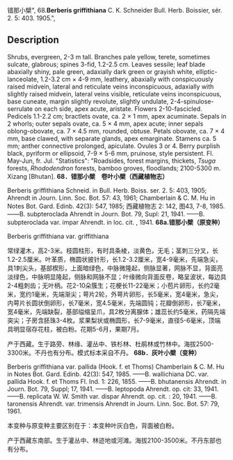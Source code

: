 错那小檗",
68.**Berberis griffithiana** C. K. Schneider Bull. Herb. Boissier, sér. 2. 5: 403. 1905.",

## Description
Shrubs, evergreen, 2-3 m tall. Branches pale yellow, terete, sometimes sulcate, glabrous; spines 3-fid, 1.2-2.5 cm. Leaves sessile; leaf blade abaxially shiny, pale green, adaxially dark green or grayish white, elliptic-lanceolate, 1.2-3.2 cm × 4-9 mm, leathery, abaxially with conspicuously raised midvein, lateral and reticulate veins inconspicuous, adaxially with slightly raised midvein, lateral veins visible, reticulate veins inconspicuous, base cuneate, margin slightly revolute, slightly undulate, 2-4-spinulose-serrulate on each side, apex acute, aristate. Flowers 2-10-fascicled. Pedicels 1.1-2.2 cm; bractlets ovate, ca. 2 × 1 mm, apex acuminate. Sepals in 2 whorls; outer sepals ovate, ca. 5 × 4 mm, apex acute; inner sepals oblong-obovate, ca. 7 × 4.5 mm, rounded, obtuse. Petals obovate, ca. 7 × 4 mm, base clawed, with separate glands, apex emarginate. Stamens ca. 5 mm; anther connective prolonged, apiculate. Ovules 3 or 4. Berry purplish black, pyriform or ellipsoid, 7-9 × 5-6 mm, pruinose, style persistent. Fl. May-Jun, fr. Jul.
  "Statistics": "Roadsides, forest margins, thickets, *Tsuga* forests, *Rhododendron* forests, bamboo groves, floodlands; 2100-5300 m. Xizang [Bhutan].
**68．错那小檗　卷叶小檗（西藏植物志）**

Berberis griffithiana Schneid. in Bull. Herb. Boiss. ser. 2. 5: 403, 1905; Ahrendt in Journ. Linn. Soc. Bot. 57: 43, 1961; Chamberlain & C. M. Hu in Notes Bot. Gard. Edinb. 42(3): 547, 1985; 西藏植物志 2: 142, 图43, 7-8, 1985. ——B. subpteroclada Ahrendt in Journ. Bot. 79, Supl: 21, 1941. ——B. subpteroclada var. impar Ahrendt. in loc. cit. , 1941.
**68a.错那小檗（原变种）**

Berberis griffithiana var. griffithiana

常绿灌木，高2-3米。枝圆柱形，有时具条棱，淡黄色，无毛；茎刺三分叉，长1.2-2.5厘米。叶革质，椭圆状披针形，长1.2-3.2厘米，宽4-9毫米，先端急尖，具1刺尖头，基部楔形，上面暗绿色，中脉微隆起，侧脉显著，网脉不显，背面亮淡绿色，中脉明显隆起，侧脉和网脉不显；叶缘微向背面反卷，略呈波状，每边具2-4粗刺齿；无叶柄。花2-10朵簇生；花梗长11-22毫米；小苞片卵形，长约2毫米，宽约1毫米，先端渐尖；萼片2轮，外萼片卵形，长5毫米，宽4毫米，急尖，内萼片长圆状倒卵形，长7毫米，宽4.5毫米，先端圆钝；花瓣倒卵形，长7毫米，宽4毫米，先端缺裂，基部缢缩呈爪，具2枚分离腺体；雄蕊长约5毫米，药隔先端突尖；子房含胚珠3-4枚。浆果梨状或椭圆形，长7-9毫米，直径5-6毫米，顶端具明显宿存花柱，被白粉。花期5-6月，果期7月。

产于西藏。生于路旁、林缘、灌丛中、铁杉林、杜鹃林或竹林中。海拔2500-3300米。不丹也有分布。模式标本采自不丹。
**68b．灰叶小檗（变种）**

Berberis griffithiana var. pallida (Hook. f. et Thoms) Chamberlain & C. M. Hu in Notes Bot. Gard. Edinb. 42(3): 547, 1985. ——B. wallichiana DC. var. pallida Hook. f. et Thoms Fl. Ind. 1: 226, 1855. ——B. bhutanensis Ahrendt. in Journ. Bot. 79, Suppl; 17, 1941. ——B. leptopoda Ahrendt. op. cit: 33, 1941. ——B. replicata W. W. Smith var. dispar Ahrendt. op. cit. : 20, 1941. ——B. taronensis Ahrendt. var. trimensis Ahrendt in Journ. Linn. Soc. Bot. 57: 79, 1961.

本变种与原变种主要区别在于：本变种叶灰白色，背面被白粉。

产于西藏东南部。生于灌丛中、林迹地或河滩。海拔2100-3500米。不丹东部也有分布。

